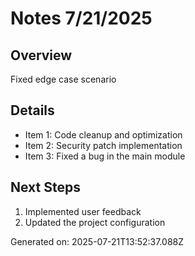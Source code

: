 # Notes 7/21/2025

## Overview
Fixed edge case scenario

## Details
- Item 1: Code cleanup and optimization
- Item 2: Security patch implementation
- Item 3: Fixed a bug in the main module

## Next Steps
1. Implemented user feedback
2. Updated the project configuration

Generated on: 2025-07-21T13:52:37.088Z

